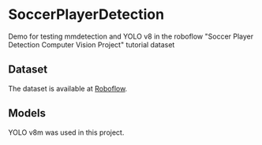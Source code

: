 # SoccerPlayerDetection
Demo for testing mmdetection and YOLO v8 in the roboflow "Soccer Player Detection Computer Vision Project" tutorial dataset


## Dataset

The dataset is available at [Roboflow](https://universe.roboflow.com/prestona/soccer-player-detection-pk7eg).

## Models

YOLO v8m was used in this project. 
